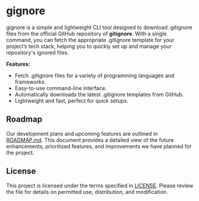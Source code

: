 # gignore

gignore is a simple and lightweight CLI tool designed to download .gitignore files from the official GitHub repository of **gitignore**. 
With a single command, you can fetch the appropriate .gitignore template for your project’s tech stack,
helping you to quickly set up and manage your repository's ignored files.

**Features:**

- Fetch .gitignore files for a variety of programming languages and frameworks.
- Easy-to-use command-line interface.
- Automatically downloads the latest .gitignore templates from GitHub.
- Lightweight and fast, perfect for quick setups.

## Roadmap

Our development plans and upcoming features are outlined in [ROADMAP.md](https://github.com/maranix/gignore/blob/main/ROADMAP.md). 
This document provides a detailed view of the future enhancements, prioritized features,
and improvements we have planned for the project.

## License

This project is licensed under the terms specified in [LICENSE](https://github.com/maranix/gignore/blob/main/LICENSE). Please review the file for details on permitted use, distribution, and modification.
